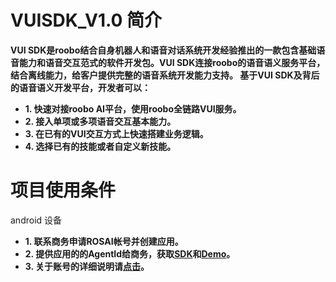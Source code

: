 
VUISDK_V1.0 简介
=

**VUI SDK是roobo结合自身机器人和语音对话系统开发经验推出的一款包含基础语音能力和语音交互范式的软件开发包。VUI SDK连接roobo的语音语义服务平台，结合离线能力，给客户提供完整的语音系统开发能力支持。 
基于VUI SDK及背后的语音语义开发平台，开发者可以：**

- **1. 快速对接roobo AI平台，使用roobo全链路VUI服务。**  
- **2. 接入单项或多项语音交互基本能力。**  
- **3. 在已有的VUI交互方式上快速搭建业务逻辑。**  
- **4. 选择已有的技能或者自定义新技能。**  


项目使用条件
=

android 设备

- **1. 联系商务申请ROSAI帐号并创建应用。**  
- **2. 提供应用的的AgentId给商务，获取[SDK]()和[Demo]()。**  
- **3. 关于账号的详细说明请[点击]()。**  
